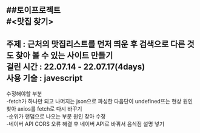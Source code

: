 ##토이프로젝트  
#<맛집 찾기>
---
주제 : 근처의 맛집리스트를 먼저 띄운 후 검색으로 다른 것도 찾아 볼 수 있는 사이트 만들기  
걸린 시간 : 22.07.14 - 22.07.17(4days)  
사용 기술 : javescript  
---
수정해야할 부분  
-fetch가 하나만 되고 나머지는 json으로 파싱한 다음단이 undefined뜨는 현상 원인 찾아 axios를 fetch로 다시 바꾸기  
-순위가 랜덤으로 나오는 부분 원인 찾아 수정  
-네이버 API CORS 오류 해결 후 네이버 API로 바꿔서 음식점 설명 넣기  




